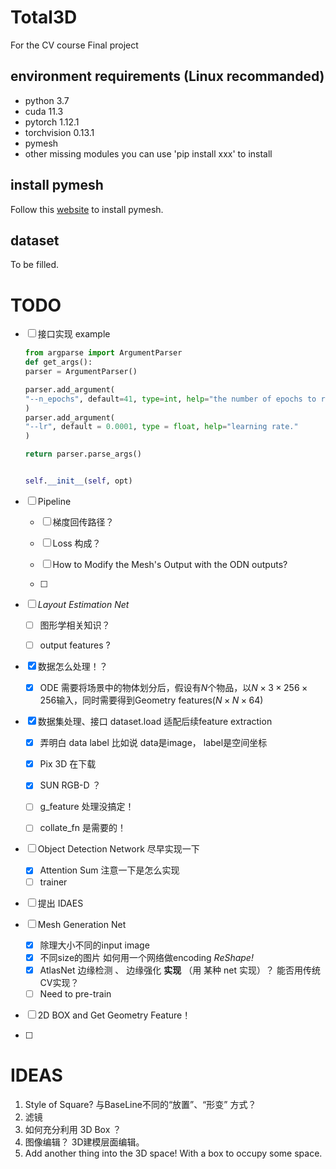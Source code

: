 # Total3D
For the CV course Final project

## environment requirements (Linux recommanded)
+ python 3.7
+ cuda 11.3
+ pytorch 1.12.1
+ torchvision 0.13.1
+ pymesh
+ other missing modules you can use 'pip install xxx' to install

## install pymesh
Follow this [website](https://blog.csdn.net/weixin_46632183/article/details/120553750) to install pymesh.

## dataset
To be filled.





# TODO

- [ ] 接口实现 example 

    ```python
    from argparse import ArgumentParser
    def get_args():
    parser = ArgumentParser()
    
    parser.add_argument(
    "--n_epochs", default=41, type=int, help="the number of epochs to run."
    )
    parser.add_argument(
    "--lr", default = 0.0001, type = float, help="learning rate."
    )
    
    return parser.parse_args()
    
    
    self.__init__(self, opt)
    ```

- [ ] Pipeline

    - [ ] 梯度回传路径？

    - [ ] Loss 构成？

    - [ ] How to Modify the Mesh's Output with the ODN outputs?

    - [ ] 

- [ ] *Layout Estimation Net* 

    - [ ] 图形学相关知识？

    - [ ] output features ?

- [x] 数据怎么处理！？

    - [x] ODE 需要将场景中的物体划分后，假设有$N$个物品，以$N\times 3 \times 256 \times 256$输入，同时需要得到Geometry features($N \times N \times 64$)

- [x] 数据集处理、接口 dataset.load 适配后续feature extraction

    - [x] 弄明白 data label 比如说 data是image， label是空间坐标
    - [x] Pix 3D 在下载 
    - [x] SUN RGB-D ？ 
    - [ ] g_feature 处理没搞定！
    - [ ] collate_fn 是需要的！

    

- [ ] Object Detection Network  尽早实现一下

    - [x] Attention Sum 注意一下是怎么实现
    - [ ] trainer

- [ ] 提出 IDAES

- [ ] Mesh Generation Net 

    - [x] 除理大小不同的input image
    - [x] 不同size的图片 如何用一个网络做encoding *ReShape!*
    - [x] AtlasNet 边缘检测 、 边缘强化 **实现** （用 某种 net 实现）？ 能否用传统CV实现？
    - [ ] Need to pre-train

- [ ] 2D BOX and Get Geometry Feature！

- [ ] 

# IDEAS

1.    Style of Square? 与BaseLine不同的“放置”、“形变” 方式？
2.   滤镜
3.   如何充分利用 3D Box ？
4.   图像编辑？ 3D建模层面编辑。
5.   Add another thing into the 3D space! With a box to occupy some space.